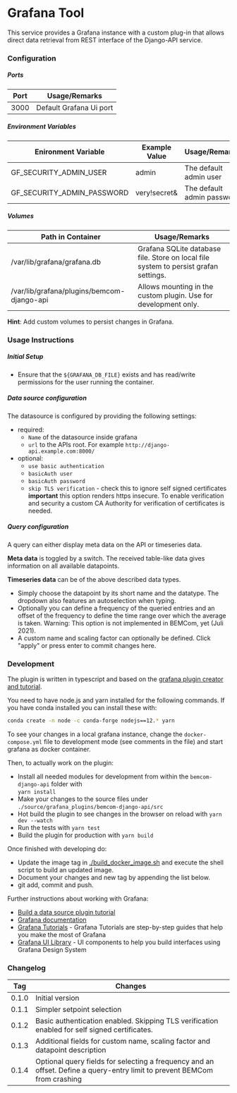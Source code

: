 # Grafana Tool

This service provides a Grafana instance with a custom plug-in that allows direct data retrieval from REST interface of the Django-API service.

### Configuration

##### Ports

| Port | Usage/Remarks           |
| ---- | ----------------------- |
| 3000 | Default Grafana Ui port |

##### Environment Variables

| Enironment Variable        | Example Value | Usage/Remarks              |
| -------------------------- | ------------- | -------------------------- |
| GF_SECURITY_ADMIN_USER     | admin         | The default admin user     |
| GF_SECURITY_ADMIN_PASSWORD | very!secret&  | The default admin password |

##### Volumes

| Path in Container                          | Usage/Remarks                                                                        |
| ------------------------------------------ | ------------------------------------------------------------------------------------ |
| /var/lib/grafana/grafana.db                | Grafana SQLite database file. Store on local file system to persist grafan settings. |
| /var/lib/grafana/plugins/bemcom-django-api | Allows mounting in the custom plugin. Use for development only.                      |

**Hint**: Add custom volumes to persist changes in Grafana.

### Usage Instructions

##### Initial Setup

- Ensure that the `${GRAFANA_DB_FILE}` exists and has read/write permissions for the user running the container.

##### Data source configuration

The datasource is configured by providing the following settings:

- required:
  - `Name` of the datasource inside grafana
  - `url` to the APIs root. For example `http://django-api.example.com:8000/`
- optional:
  - `use basic authentication`
  - `basicAuth user`
  - `basicAuth password`
  - `skip TLS verification` - check this to ignore self signed certificates <br>
    **important** this option renders https insecure. To enable verification and security a custom CA Authority for verification of certificates is needed.

##### Query configuration

A query can either display meta data on the API or timeseries data.

**Meta data** is toggled by a switch. The received table-like data gives information on all available datapoints.

**Timeseries data** can be of the above described data types.

- Simply choose the datapoint by its short name and the datatype.
  The dropdown also features an autoselection when typing. <br>
- Optionally you can define a frequency of the queried entries and an offset of the frequency to define the time range over which the average is taken.
  Warning: This option is not implemented in BEMCom, yet (Juli 2021). <br>
- A custom name and scaling factor can optionally be defined. Click "apply" or press enter to commit changes here.

### Development

The plugin is written in typescript and based on the [grafana plugin creator and tutorial](https://grafana.com/tutorials/build-a-data-source-plugin/).

You need to have node.js and yarn installed for the following commands. If you have conda installed you can install these with:

```bash
conda create -n node -c conda-forge nodejs==12.* yarn
```

To see your changes in a local grafana instance, change the `docker-compose.yml` file to development mode (see comments in the file) and start grafana as docker container.

Then, to actually work on the plugin:

- Install all needed modules for development from within the `bemcom-django-api` folder with <br>
  `yarn install`
- Make your changes to the source files under `./source/grafana_plugins/bemcom-django-api/src`
- Hot build the plugin to see changes in the browser on reload with `yarn dev --watch`
- Run the tests with `yarn test`
- Build the plugin for production with `yarn build`

Once finished with developing do:

- Update the image tag in [./build_docker_image.sh](./build_docker_image.sh) and execute the shell script to build an updated image.
- Document your changes and new tag by appending the list below.
- git add, commit and push.

Further instructions about working with Grafana:

- [Build a data source plugin tutorial](https://grafana.com/tutorials/build-a-data-source-plugin)
- [Grafana documentation](https://grafana.com/docs/)
- [Grafana Tutorials](https://grafana.com/tutorials/) - Grafana Tutorials are step-by-step guides that help you make the most of Grafana
- [Grafana UI Library](https://developers.grafana.com/ui) - UI components to help you build interfaces using Grafana Design System

### Changelog

| Tag   | Changes                                                                                                                   |
| ----- | ------------------------------------------------------------------------------------------------------------------------- |
| 0.1.0 | Initial version                                                                                                           |
| 0.1.1 | Simpler setpoint selection                                                                                                |
| 0.1.2 | Basic authentication enabled. Skipping TLS verification enabled for self signed certificates.                             |
| 0.1.3 | Additional fields for custom name, scaling factor and datapoint description                                               |
| 0.1.4 | Optional query fields for selecting a frequency and an offset. Define a query-entry limit to prevent BEMCom from crashing |
